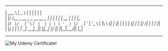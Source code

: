 ______                          ______      _       _     _     
| ___ \                         |  _  \    | |     | |   | |    
| |_/ /__ _  __ _ _ __   __ _   | | | |_ __| | __ _| |__ | |__  
|    // _` |/ _` | '_ \ / _` |  | | | | '__| |/ _` | '_ \| '_ \ 
| |\ \ (_| | (_| | | | | (_| |  | |/ /| |  | | (_| | |_) | | | |
\_| \_\__,_|\__,_|_| |_|\__,_|  |___/ |_|  |_|\__,_|_.__/|_| |_|
                                                                
                                                                
 ----------------------------------------------------------------- 


![My Udemy Certificate!](https://udemy-certificate.s3.amazonaws.com/image/UC-1812ceee-a13b-482b-aaa4-a354c7dd60cb.jpg?v=1666083906000)
